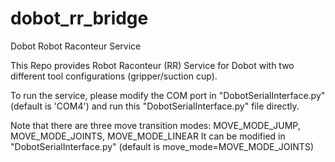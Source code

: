 # dobot_rr_bridge
Dobot Robot Raconteur Service

This Repo provides Robot Raconteur (RR) Service for Dobot with two different tool configurations (gripper/suction cup).

To run the service, please modify the COM port in "DobotSerialInterface.py" (default is 'COM4') and run this "DobotSerialInterface.py" file directly.

Note that there are three move transition modes: MOVE_MODE_JUMP, MOVE_MODE_JOINTS, MOVE_MODE_LINEAR 
It can be modified in "DobotSerialInterface.py" (default is move_mode=MOVE_MODE_JOINTS)

